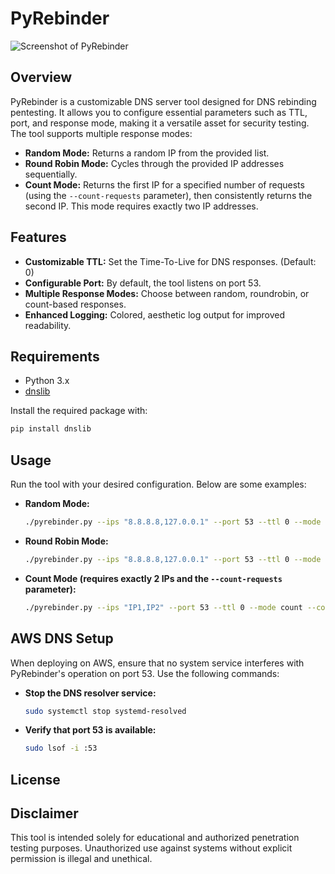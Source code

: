 # PyRebinder

![Screenshot of PyRebinder](./screenshots/screenshot1.jpg)

## Overview

PyRebinder is a customizable DNS server tool designed for DNS rebinding pentesting. It allows you to configure essential parameters such as TTL, port, and response mode, making it a versatile asset for security testing. The tool supports multiple response modes:

- **Random Mode:** Returns a random IP from the provided list.
- **Round Robin Mode:** Cycles through the provided IP addresses sequentially.
- **Count Mode:** Returns the first IP for a specified number of requests (using the `--count-requests` parameter), then consistently returns the second IP. This mode requires exactly two IP addresses.

## Features

- **Customizable TTL:** Set the Time-To-Live for DNS responses. (Default: 0)
- **Configurable Port:** By default, the tool listens on port 53.
- **Multiple Response Modes:** Choose between random, roundrobin, or count-based responses.
- **Enhanced Logging:** Colored, aesthetic log output for improved readability.

## Requirements

- Python 3.x
- [dnslib](https://pypi.org/project/dnslib/)

Install the required package with:

```bash
pip install dnslib
```

## Usage

Run the tool with your desired configuration. Below are some examples:

- **Random Mode:**

  ```bash
  ./pyrebinder.py --ips "8.8.8.8,127.0.0.1" --port 53 --ttl 0 --mode random
  ```

- **Round Robin Mode:**

  ```bash
  ./pyrebinder.py --ips "8.8.8.8,127.0.0.1" --port 53 --ttl 0 --mode roundrobin
  ```

- **Count Mode (requires exactly 2 IPs and the `--count-requests` parameter):**

  ```bash
  ./pyrebinder.py --ips "IP1,IP2" --port 53 --ttl 0 --mode count --count-requests 5
  ```

## AWS DNS Setup

When deploying on AWS, ensure that no system service interferes with PyRebinder's operation on port 53. Use the following commands:

- **Stop the DNS resolver service:**

  ```bash
  sudo systemctl stop systemd-resolved
  ```

- **Verify that port 53 is available:**

  ```bash
  sudo lsof -i :53
  ```

## License



## Disclaimer

This tool is intended solely for educational and authorized penetration testing purposes. Unauthorized use against systems without explicit permission is illegal and unethical.
